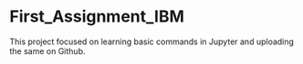 # First_Assignment_IBM
This project focused on learning basic commands in Jupyter and uploading the same on Github.
